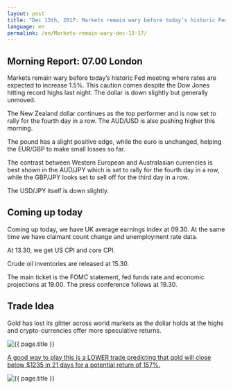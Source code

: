 ```yaml
---
layout: post
title: "Dec 13th, 2017: Markets remain wary before today’s historic Fed meeting"
language: en
permalink: /en/Markets-remain-wary-dec-13-17/
---
```

## Morning Report: 07.00 London

Markets remain wary before today’s historic Fed meeting where rates are expected to increase 1.5%. This caution comes despite the Dow Jones hitting record highs last night. The dollar is down slightly but generally unmoved. 

The New Zealand dollar continues as the top performer and is now set to rally for the fourth day in a row. The AUD/USD is also pushing higher this morning. 

The pound has a slight positive edge, while the euro is unchanged, helping the EUR/GBP to make small losses so far. 

The contrast between Western European and Australasian currencies is best shown in the AUD/JPY which is set to rally for the fourth day in a row, while the GBP/JPY looks set to sell off for the third day in a row. 

The USD/JPY itself is down slightly. 

## Coming up today 

Coming up today, we have UK average earnings index at 09.30. At the same time we have claimant count change and unemployment rate data. 

At 13.30, we get US CPI and core CPI. 

Crude oil inventories are released at 15.30. 

The main ticket is the FOMC statement, fed funds rate and economic projections at 19.00. The press conference follows at 19.30. 

## Trade Idea

Gold has lost its glitter across world markets as the dollar holds at the highs and crypto-currencies offer more speculative returns. 
 
<img class="post-image" src="{{ site.url }}/images/dec/2017-12-13_07-29-50.jpg" alt="{{ page.title }}" title="{{ page.title }}">

<a href="%LINK%%?currency=GBP&market=metals&duration_amount=21&duration_units=d&amount=10&amount_type=payout&expiry_type=duration&underlying=frxXAUUSD&formname=higherlower&barrier=1235" target="_blank">A good way to play this is a LOWER trade predicting that gold will close below $1235 in 21 days for a potential return of 157%.</a>

<img class="post-image" src="{{ site.url }}/images/dec/2017-12-13_07-32-15.jpg" alt="{{ page.title }}" title="{{ page.title }}">
